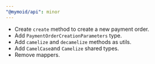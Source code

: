 ```yaml
---
"@mymoid/api": minor
---
```


- Create `create` method to create a new payment order.
- Add `PaymentOrderCreationParameters` type.
- Add `camelize` and `decamelize` methods as utils.
- Add `CamelCase`and `Camelize` shared types.
- Remove mappers.
